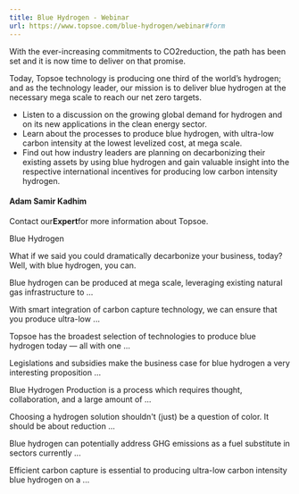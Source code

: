 ```yaml
---
title: Blue Hydrogen - Webinar
url: https://www.topsoe.com/blue-hydrogen/webinar#form
---
```


With the ever-increasing commitments to CO2reduction, the path has been set and it is now time to deliver on that promise.

Today, Topsoe technology is producing one third of the world’s hydrogen; and as the technology leader, our mission is to deliver blue hydrogen at the necessary mega scale to reach our net zero targets.

- Listen to a discussion on the growing global demand for hydrogen and on its new applications in the clean energy sector.
- Learn about the processes to produce blue hydrogen, with ultra-low carbon intensity at the lowest levelized cost, at mega scale.
- Find out how industry leaders are planning on decarbonizing their existing assets by using blue hydrogen and gain valuable insight into the respective international incentives for producing low carbon intensity hydrogen.

#### Adam Samir Kadhim

Contact our**Expert**for more information about Topsoe.

Blue Hydrogen

What if we said you could dramatically decarbonize your business, today? Well, with blue hydrogen, you can.

Blue hydrogen can be produced at mega scale, leveraging existing natural gas infrastructure to ...

With smart integration of carbon capture technology, we can ensure that you produce ultra-low ...

Topsoe has the broadest selection of technologies to produce blue hydrogen today — all with one ...

Legislations and subsidies make the business case for blue hydrogen a very interesting proposition ...

Blue Hydrogen Production is a process which requires thought, collaboration, and a large amount of ...

Choosing a hydrogen solution shouldn't (just) be a question of color. It should be about reduction ...

Blue hydrogen can potentially address GHG emissions as a fuel substitute in sectors currently ...

Efficient carbon capture is essential to producing ultra-low carbon intensity blue hydrogen on a ...